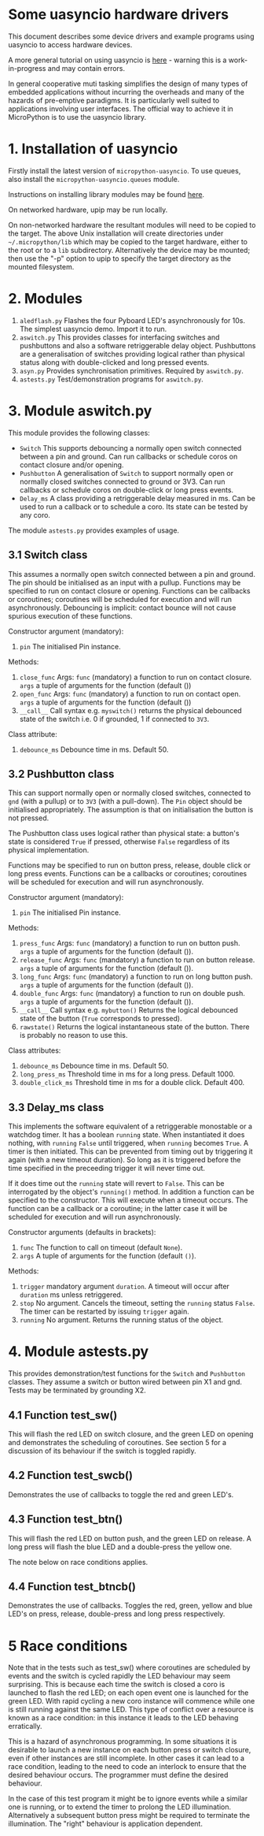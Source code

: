 # Some uasyncio hardware drivers

This document describes some device drivers and example programs using uasyncio
to access hardware devices.

A more general tutorial on using uasyncio is [here](./TUTORIAL.md) - warning
this is a work-in-progress and may contain errors.

In general cooperative muti tasking simplifies the design of many types of
embedded applications without incurring the overheads and many of the hazards
of pre-emptive paradigms. It is particularly well suited to applications
involving user interfaces. The official way to achieve it in MicroPython is
to use the uasyncio library.

# 1. Installation of uasyncio

Firstly install the latest version of ``micropython-uasyncio``. To use queues, also
install the ``micropython-uasyncio.queues`` module.

Instructions on installing library modules may be found [here](https://github.com/micropython/micropython-lib).

On networked hardware, upip may be run locally.

On non-networked hardware the resultant modules will need to be copied to the
target. The above Unix installation will create directories under
``~/.micropython/lib`` which may be copied to the target hardware, either to
the root or to a ``lib`` subdirectory. Alternatively the device may be mounted;
then use the "-p" option to upip to specify the target directory as the mounted
filesystem.

# 2. Modules

 1. ``aledflash.py`` Flashes the four Pyboard LED's asynchronously for 10s. The
 simplest uasyncio demo. Import it to run.
 2. ``aswitch.py`` This provides classes for interfacing switches and
 pushbuttons and also a software retriggerable delay object. Pushbuttons are a
 generalisation of switches providing logical rather than physical status along
 with double-clicked and long pressed events.
 3. ``asyn.py`` Provides synchronisation primitives. Required by ``aswitch.py``.
 4. ``astests.py`` Test/demonstration programs for ``aswitch.py``.

# 3. Module aswitch.py

This module provides the following classes:

 * ``Switch`` This supports debouncing a normally open switch connected between
 a pin and ground. Can run callbacks or schedule coros on contact closure
 and/or opening.
 * ``Pushbutton`` A generalisation of ``Switch`` to support normally open or
 normally closed switches connected to ground or 3V3. Can run callbacks or
 schedule coros on double-click or long press events.
 * ``Delay_ms`` A class providing a retriggerable delay measured in ms. Can be
 used to run a callback or to schedule a coro. Its state can be tested by any
 coro.
 
The module ``astests.py`` provides examples of usage.

## 3.1 Switch class

This assumes a normally open switch connected between a pin and ground. The pin
should be initialised as an input with a pullup. Functions may be specified to
run on contact closure or opening. Functions can be callbacks or coroutines;
coroutines will be scheduled for execution and will run asynchronously.
Debouncing is implicit: contact bounce will not cause spurious execution of
these functions.

Constructor argument (mandatory):

 1. ``pin`` The initialised Pin instance.
 
Methods:

 1. ``close_func`` Args: ``func`` (mandatory) a function to run on contact
 closure. ``args`` a tuple of arguments for the function (default ())
 2. ``open_func`` Args: ``func`` (mandatory) a function to run on contact open.
 ``args`` a tuple of arguments for the function (default ())
 3. ``__call__`` Call syntax e.g. ``myswitch()`` returns the physical debounced
 state of the switch i.e. 0 if grounded, 1 if connected to ``3V3``.

Class attribute:
 1. ``debounce_ms`` Debounce time in ms. Default 50.

## 3.2 Pushbutton class

This can support normally open or normally closed switches, connected to ``gnd``
(with a pullup) or to ``3V3`` (with a pull-down). The ``Pin`` object should be
initialised appropriately. The assumption is that on initialisation the button
is not pressed.

The Pushbutton class uses logical rather than physical state: a button's state
is considered ``True`` if pressed, otherwise ``False`` regardless of its
physical implementation.

Functions may be specified to run on button press, release, double click or
long press events. Functions can be a callbacks or coroutines; coroutines will
be scheduled for execution and will run asynchronously.

Constructor argument (mandatory):

 1. ``pin`` The initialised Pin instance.

Methods:

 1. ``press_func`` Args: ``func`` (mandatory) a function to run on button push.
 ``args`` a tuple of arguments for the function (default ()).
 2. ``release_func`` Args: ``func`` (mandatory) a function to run on button
 release. ``args`` a tuple of arguments for the function (default ()).
 3. ``long_func`` Args: ``func`` (mandatory) a function to run on long button
 push. ``args`` a tuple of arguments for the function (default ()).
 4. ``double_func`` Args: ``func`` (mandatory) a function to run on double
 push. ``args`` a tuple of arguments for the function (default ()).
 5. ``__call__`` Call syntax e.g. ``mybutton()`` Returns the logical debounced
 state of the button (``True`` corresponds to pressed).
 6. ``rawstate()`` Returns the logical instantaneous state of the button. There
 is probably no reason to use this.

Class attributes:
 1. ``debounce_ms`` Debounce time in ms. Default 50.
 2. ``long_press_ms`` Threshold time in ms for a long press. Default 1000.
 3. ``double_click_ms`` Threshold time in ms for a double click. Default 400.

## 3.3 Delay_ms class

This implements the software equivalent of a retriggerable monostable or a
watchdog timer. It has a boolean ``running`` state. When instantiated it does
nothing, with ``running`` ``False`` until triggered, when ``running`` becomes
``True``. A timer is then initiated. This can be prevented from timing out by
triggering it again (with a new timeout duration). So long as it is triggered
before the time specified in the preceeding trigger it will never time out.

If it does time out the ``running`` state will revert to ``False``. This can be
interrogated by the object's ``running()`` method. In addition a function can
be specified to the constructor. This will execute when a timeout occurs. The
function can be a callback or a coroutine; in the latter case it will be
scheduled for execution and will run asynchronously.

Constructor arguments (defaults in brackets):

 1. ``func`` The function to call on timeout (default ``None``).
 2. ``args`` A tuple of arguments for the function (default ``()``).

Methods:

 1. ``trigger`` mandatory argument ``duration``. A timeout will occur after
 ``duration`` ms unless retriggered.
 2. ``stop`` No argument. Cancels the timeout, setting the ``running`` status
 ``False``. The timer can be restarted by issuing ``trigger`` again.
 3. ``running`` No argument. Returns the running status of the object.

# 4. Module astests.py

This provides demonstration/test functions for the ``Switch`` and ``Pushbutton``
classes. They assume a switch or button wired between pin X1 and gnd. Tests may
be terminated by grounding X2.

## 4.1 Function test_sw()

This will flash the red LED on switch closure, and the green LED on opening
and demonstrates the scheduling of coroutines. See section 5 for a discussion
of its behaviour if the switch is toggled rapidly.

## 4.2 Function test_swcb()

Demonstrates the use of callbacks to toggle the red and green LED's.

## 4.3 Function test_btn()

This will flash the red LED on button push, and the green LED on release. A
long press will flash the blue LED and a double-press the yellow one.

The note below on race conditions applies.

## 4.4 Function test_btncb()

Demonstrates the use of callbacks. Toggles the red, green, yellow and blue
LED's on press, release, double-press and long press respectively.

# 5 Race conditions

Note that in the tests such as test_sw() where coroutines are scheduled by
events and the switch is cycled rapidly the LED behaviour may seem surprising.
This is because each time the switch is closed a coro is launched to flash the
red LED; on each open event one is launched for the green LED. With rapid
cycling a new coro instance will commence while one is still running against
the same LED. This type of conflict over a resource is known as a race
condition: in this instance it leads to the LED behaving erratically.

This is a hazard of asynchronous programming. In some situations it is
desirable to launch a new instance on each button press or switch closure, even
if other instances are still incomplete. In other cases it can lead to a race
condition, leading to the need to code an interlock to ensure that the desired
behaviour occurs. The programmer must define the desired behaviour.

In the case of this test program it might be to ignore events while a similar
one is running, or to extend the timer to prolong the LED illumination.
Alternatively a subsequent button press might be required to terminate the
illumination. The "right" behaviour is application dependent.
